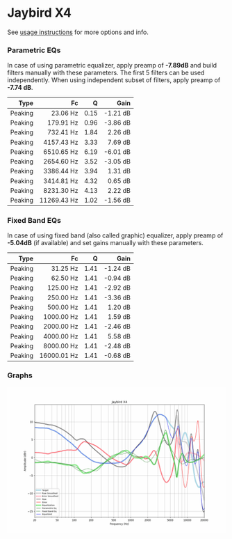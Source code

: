 # Jaybird X4
See [usage instructions](https://github.com/jaakkopasanen/AutoEq#usage) for more options and info.

### Parametric EQs
In case of using parametric equalizer, apply preamp of **-7.89dB** and build filters manually
with these parameters. The first 5 filters can be used independently.
When using independent subset of filters, apply preamp of **-7.74 dB**.

| Type    | Fc          |    Q | Gain     |
|--------:|------------:|-----:|---------:|
| Peaking | 23.06 Hz    | 0.15 | -1.21 dB |
| Peaking | 179.91 Hz   | 0.96 | -3.86 dB |
| Peaking | 732.41 Hz   | 1.84 | 2.26 dB  |
| Peaking | 4157.43 Hz  | 3.33 | 7.69 dB  |
| Peaking | 6510.65 Hz  | 6.19 | -6.01 dB |
| Peaking | 2654.60 Hz  | 3.52 | -3.05 dB |
| Peaking | 3386.44 Hz  | 3.94 | 1.31 dB  |
| Peaking | 3414.81 Hz  | 4.32 | 0.65 dB  |
| Peaking | 8231.30 Hz  | 4.13 | 2.22 dB  |
| Peaking | 11269.43 Hz | 1.02 | -1.56 dB |

### Fixed Band EQs
In case of using fixed band (also called graphic) equalizer, apply preamp of **-5.04dB**
(if available) and set gains manually with these parameters.

| Type    | Fc          |    Q | Gain     |
|--------:|------------:|-----:|---------:|
| Peaking | 31.25 Hz    | 1.41 | -1.24 dB |
| Peaking | 62.50 Hz    | 1.41 | -0.94 dB |
| Peaking | 125.00 Hz   | 1.41 | -2.92 dB |
| Peaking | 250.00 Hz   | 1.41 | -3.36 dB |
| Peaking | 500.00 Hz   | 1.41 | 1.20 dB  |
| Peaking | 1000.00 Hz  | 1.41 | 1.59 dB  |
| Peaking | 2000.00 Hz  | 1.41 | -2.46 dB |
| Peaking | 4000.00 Hz  | 1.41 | 5.58 dB  |
| Peaking | 8000.00 Hz  | 1.41 | -2.48 dB |
| Peaking | 16000.01 Hz | 1.41 | -0.68 dB |

### Graphs
![](./Jaybird%20X4.png)